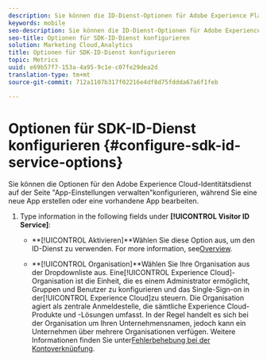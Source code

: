 ```yaml
---
description: Sie können die ID-Dienst-Optionen für Adobe Experience Platform beim Erstellen einer neuen App oder Bearbeiten einer bestehenden App auf der Seite „App-Einstellungen verwalten“ konfigurieren.
keywords: mobile
seo-description: Sie können die ID-Dienst-Optionen für Adobe Experience Platform beim Erstellen einer neuen App oder Bearbeiten einer bestehenden App auf der Seite „App-Einstellungen verwalten“ konfigurieren.
seo-title: Optionen für SDK-ID-Dienst konfigurieren
solution: Marketing Cloud,Analytics
title: Optionen für SDK-ID-Dienst konfigurieren
topic: Metrics
uuid: e69b57f7-153a-4a95-9c1e-c07fe29dea2d
translation-type: tm+mt
source-git-commit: 712a1107b317f02216e4df8d75fddda67a6f1feb

---
```



# Optionen für SDK-ID-Dienst konfigurieren {#configure-sdk-id-service-options}

Sie können die Optionen für den Adobe Experience Cloud-Identitätsdienst auf der Seite &quot;App-Einstellungen verwalten&quot;konfigurieren, während Sie eine neue App erstellen oder eine vorhandene App bearbeiten.

1. Type information in the following fields under **[!UICONTROL Visitor ID Service]**:

   * **[!UICONTROL Aktivieren]**Wählen Sie diese Option aus, um den ID-Dienst zu verwenden. For more information, see[Overview](https://docs.adobe.com/content/help/en/id-service/using/intro/overview.html).

   * **[!UICONTROL Organisation]**Wählen Sie Ihre Organisation aus der Dropdownliste aus. 
Eine[!UICONTROL Experience Cloud]-Organisation ist die Einheit, die es einem Administrator ermöglicht, Gruppen und Benutzer zu konfigurieren und das Single-Sign-on in der[!UICONTROL Experience Cloud]zu steuern. Die Organisation agiert als zentrale Anmeldestelle, die sämtliche Experience Cloud-Produkte und -Lösungen umfasst. In der Regel handelt es sich bei der Organisation um Ihren Unternehmensnamen, jedoch kann ein Unternehmen über mehrere Organisationen verfügen. Weitere Informationen finden Sie unter[Fehlerbehebung bei der Kontoverknüpfung](https://docs.adobe.com/content/help/en/core-services/interface/manage-users-and-products/organizations.html).